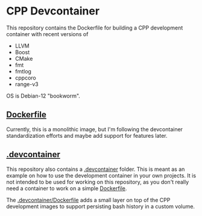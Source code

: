 # CPP Devcontainer

This repository contains the Dockerfile for building a CPP development container with recent versions of

* LLVM
* Boost
* CMake
* fmt
* fmtlog
* cppcoro
* range-v3

OS is Debian-12 "bookworm".

## [Dockerfile](Dockerfile)

Currently, this is a monolithic image, but I'm following the devcontainer standardization efforts and maybe add support for features later.

## [.devcontainer](.devcontainer)

This repository also contains a [.devcontainer](.devcontainer) folder. This is meant as an example on how to use the development container in your own projects. It is not intended to be used for working on this repository, as you don't really need a container to work on a simple [Dockerfile](Dockerfile).

The [.devcontainer/Dockerfile](.devcontainer/Dockerfile) adds a small layer on top of the CPP development images to support persisting bash history in a custom volume.
